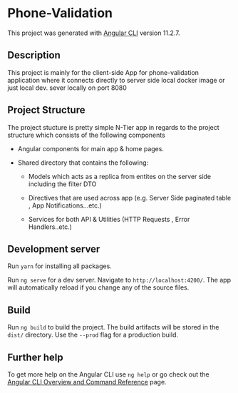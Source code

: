 # Phone-Validation

This project was generated with [Angular CLI](https://github.com/angular/angular-cli) version 11.2.7.

## Description

This project is mainly for the client-side App for phone-validation application where it connects directly to server side local docker image or just local dev. sever locally on port 8080

## Project Structure

The project stucture is pretty simple N-Tier app in regards to the project structure which consists of the following components

- Angular components for main app & home pages.

- Shared directory that contains the following:

    - Models which acts as a replica from entites on the server side including the filter DTO 

    - Directives that are used across app (e.g. Server Side paginated table , App Notifications...etc.)

    - Services for both API & Utilities (HTTP Requests , Error Handlers..etc.)
## Development server

Run `yarn` for installing all packages.

Run `ng serve` for a dev server. Navigate to `http://localhost:4200/`. The app will automatically reload if you change any of the source files.

## Build

Run `ng build` to build the project. The build artifacts will be stored in the `dist/` directory. Use the `--prod` flag for a production build.


## Further help

To get more help on the Angular CLI use `ng help` or go check out the [Angular CLI Overview and Command Reference](https://angular.io/cli) page.

